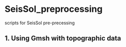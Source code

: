 # SeisSol_preprocessing
scripts for SeisSol pre-precessing


## 1. Using Gmsh with topographic data
